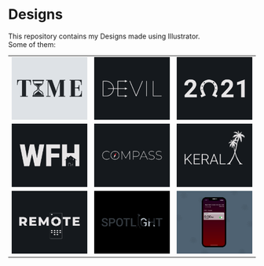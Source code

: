 # Designs
This repository contains my Designs made using Illustrator.<br>
Some of them:<br>
<table>
<tr><td><img src="./2020-11/png/16.11.2020.png"></td><td><img src="./2020-12/png/10.12.2020.png"></td><td><img src="./2021-01/png/01.01.2021.png"></td></tr>
<tr><td><img src="./2021-01/png/05.01.2021.png"></td><td><img src="./2020-12/png/12.12.2020.png"></td><td><img src="./2020-12/png/25.12.2020.png"></td></tr>
<tr><td><img src="./2020-12/png/08.12.2020.png"></td><td><img src="./2020-11/png/21.11.2020.png"></td><td><img src="./2020-11/png/19.11.2020 - 2.png"></td></tr>
</table>
